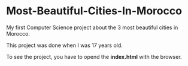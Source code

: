 # Most-Beautiful-Cities-In-Morocco

My first Computer Science project about the 3 most beautiful cities in Morocco. 

This project was done when I was  17 years old.

To see the project, you have to opend the **index.html** with the browser.
